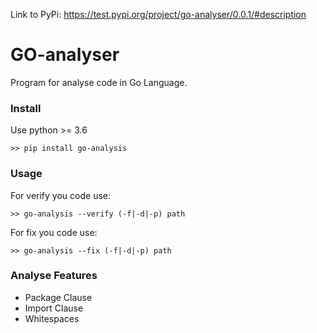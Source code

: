 Link to PyPi:
https://test.pypi.org/project/go-analyser/0.0.1/#description

# GO-analyser

Program for analyse code in Go Language.

### Install
Use python >= 3.6
```
>> pip install go-analysis
```

### Usage
For verify you code use:
```shell script
>> go-analysis --verify (-f|-d|-p) path
```
For fix you code use:
```shell script
>> go-analysis --fix (-f|-d|-p) path
```

### Analyse Features
- Package Clause
- Import Clause
- Whitespaces
